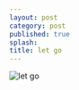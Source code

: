 ```yaml
---
layout: post
category: post
published: true
splash: 
title: let go
---
```

![let go](/media/let-go.png)